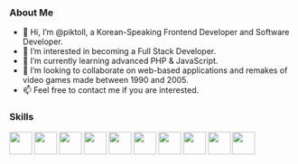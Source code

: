 <h3>About Me</h3>
<ul>
<li>👋 Hi, I’m @piktoll, a Korean-Speaking Frontend Developer and Software Developer.</li>
<li>👀 I’m interested in becoming a Full Stack Developer.</li>
<li>🌱 I’m currently learning advanced PHP & JavaScript.</li>
<li>🤝 I’m looking to collaborate on web-based applications and remakes of video games made between 1990 and 2005.</li>
<li>📫 Feel free to contact me if you are interested.</li>
</ul>

<h3>Skills</h3>
<p>
<img src="https://upload.wikimedia.org/wikipedia/commons/3/38/HTML5_Badge.svg" height="40px" />
<img src="https://upload.wikimedia.org/wikipedia/commons/6/62/CSS3_logo.svg" height="40px" />
<img src="https://upload.wikimedia.org/wikipedia/commons/9/99/Unofficial_JavaScript_logo_2.svg" height="40px" />
<img src="https://upload.wikimedia.org/wikipedia/commons/2/27/PHP-logo.svg" height="40px" />

<img src="https://upload.wikimedia.org/wikipedia/commons/0/09/Flag_of_South_Korea.svg" height="40px" />

<img src="https://upload.wikimedia.org/wikipedia/commons/0/0c/Blender_logo_no_text.svg" height="40px" />
<img src="https://upload.wikimedia.org/wikipedia/commons/0/0d/Inkscape_Logo.svg" height="40px" />

<img src="https://upload.wikimedia.org/wikipedia/commons/8/87/Windows_logo_-_2021.svg" height="40px" />
<img src="https://upload.wikimedia.org/wikipedia/commons/3/35/Tux.svg" height="40px" />
<img src="https://logos-download.com/wp-content/uploads/2020/06/Apple_Mac_OS_Logo-700x670.png" height="40px" />

</p>

<!---
piktoll/piktoll is a ✨ special ✨ repository because its `README.md` (this file) appears on your GitHub profile.
You can click the Preview link to take a look at your changes.
--->
